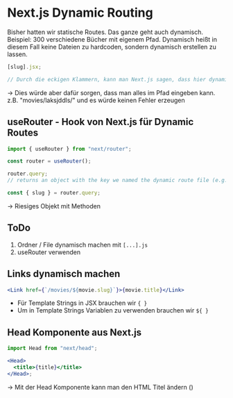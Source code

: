 # Next.js Dynamic Routing

Bisher hatten wir statische Routes. Das ganze geht auch dynamisch.
Beispiel: 300 verschiedene Bücher mit eigenem Pfad.
Dynamisch heißt in diesem Fall keine Dateien zu hardcoden, sondern dynamisch erstellen zu lassen.

```js
[slug].jsx;

// Durch die eckigen Klammern, kann man Next.js sagen, dass hier dynamisch Routen erstellt werden
```

-> Dies würde aber dafür sorgen, dass man alles im Pfad eingeben kann. z.B. "movies/laksjddls/" und es würde keinen Fehler erzeugen

## useRouter - Hook von Next.js für Dynamic Routes

```jsx
import { useRouter } from "next/router";

const router = useRouter();

router.query;
// returns an object with the key we named the dynamic route file (e.g. slug) and the value of the URL (e.g. the-avengers)

const { slug } = router.query;
```

-> Riesiges Objekt mit Methoden

## ToDo

1. Ordner / File dynamisch machen mit `[...].js`
2. useRouter verwenden

## Links dynamisch machen

```jsx
<Link href={`/movies/${movie.slug}`}>{movie.title}</Link>
```

- Für Template Strings in JSX brauchen wir `{ }`
- Um in Template Strings Variablen zu verwenden brauchen wir `${ }`

## Head Komponente aus Next.js

```jsx
import Head from "next/head";

<Head>
  <title>{title}</title>
</Head>;
```

-> Mit der Head Komponente kann man den HTML Titel ändern (<title></title>)
